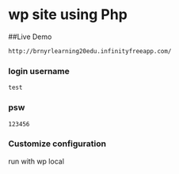 # wp site using Php

##Live Demo
```
http://brnyrlearning20edu.infinityfreeapp.com/
```

### login username
```
test
```

### psw
```
123456
```

### Customize configuration
run with wp local
